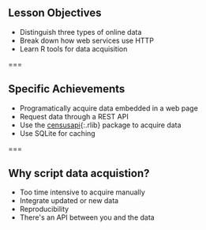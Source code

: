 ---
---

## Lesson Objectives

- Distinguish three types of online data
- Break down how web services use HTTP
- Learn R tools for data acquisition

===

## Specific Achievements

- Programatically acquire data embedded in a web page
- Request data through a REST API
- Use the [censusapi](){:.rlib} package to acquire data
- Use SQLite for caching

===

## Why script data acquistion?

- Too time intensive to acquire manually
- Integrate updated or new data
- Reproducibility
- There's an API between you and the data

